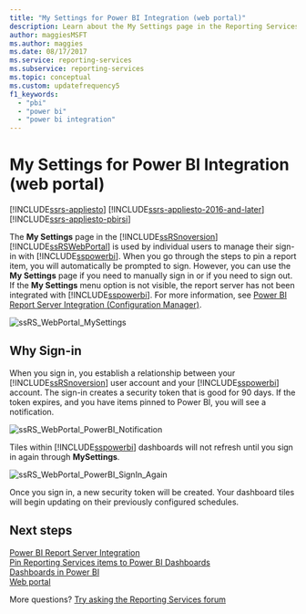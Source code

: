 ```yaml
---
title: "My Settings for Power BI Integration (web portal)"
description: Learn about the My Settings page in the Reporting Services web portal and how it is used by individual users to manage their sign-in with Power BI.
author: maggiesMSFT
ms.author: maggies
ms.date: 08/17/2017
ms.service: reporting-services
ms.subservice: reporting-services
ms.topic: conceptual
ms.custom: updatefrequency5
f1_keywords:
  - "pbi"
  - "power bi"
  - "power bi integration"
---
```


# My Settings for Power BI Integration (web portal)

[!INCLUDE[ssrs-appliesto](../includes/ssrs-appliesto.md)] [!INCLUDE[ssrs-appliesto-2016-and-later](../includes/ssrs-appliesto-2016-and-later.md)] [!INCLUDE[ssrs-appliesto-pbirsi](../includes/ssrs-appliesto-pbirs.md)]

The **My Settings** page in the [!INCLUDE[ssRSnoversion](../includes/ssrsnoversion-md.md)] [!INCLUDE[ssRSWebPortal](../includes/ssrswebportal.md)] is used by individual users to manage their sign-in with [!INCLUDE[sspowerbi](../includes/sspowerbi-md.md)]. When you  go through the steps to pin a report item, you will automatically be prompted to sign.  However,  you can use the **My Settings** page if you need to manually sign in or if you need to sign out.  If the **My Settings** menu option is not visible, the report server has not been integrated with  [!INCLUDE[sspowerbi](../includes/sspowerbi-md.md)].  For more information, see [Power BI Report Server Integration &#40;Configuration Manager&#41;](../reporting-services/install-windows/power-bi-report-server-integration-configuration-manager.md).  
  
![ssRS_WebPortal_MySettings](../reporting-services/media/ssrs-webportal-mysettings.png)  
  
## Why Sign-in

 When you sign in, you establish a relationship between your [!INCLUDE[ssRSnoversion](../includes/ssrsnoversion-md.md)] user account and  your [!INCLUDE[sspowerbi](../includes/sspowerbi-md.md)] account.  The sign-in creates a security token that is good for 90 days. If the token expires, and you have items pinned to Power BI, you will see a notification.  
   
 ![ssRS_WebPortal_PowerBI_Notification](../reporting-services/media/ssrs-webportal-powerbi-notification.png)    
   
Tiles within [!INCLUDE[sspowerbi](../includes/sspowerbi-md.md)] dashboards will not refresh until you sign in again through **MySettings**.  
  
![ssRS_WebPortal_PowerBI_SignIn_Again](../reporting-services/media/ssrs-webportal-powerbi-signin-again.png)  
  
Once you sign in, a new security token will be created.  Your dashboard tiles will begin updating on their previously configured schedules.  

## Next steps

[Power BI Report Server Integration](../reporting-services/install-windows/power-bi-report-server-integration-configuration-manager.md)   
[Pin Reporting Services items to Power BI Dashboards](../reporting-services/pin-reporting-services-items-to-power-bi-dashboards.md)   
[Dashboards in Power BI](https://powerbi.microsoft.com/documentation/powerbi-service-dashboards/)  
[Web portal](../reporting-services/web-portal-ssrs-native-mode.md)  

More questions? [Try asking the Reporting Services forum](/answers/search.html?c=&f=&includeChildren=&q=ssrs+OR+reporting+services&redirect=search%2fsearch&sort=relevance&type=question+OR+idea+OR+kbentry+OR+answer+OR+topic+OR+user)
